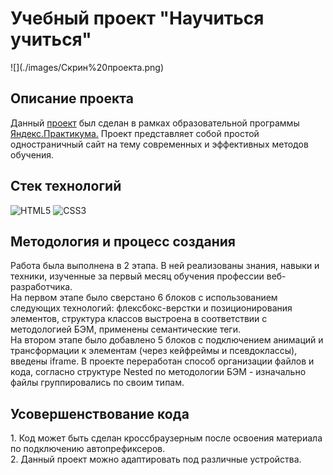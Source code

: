 <h1>Учебный проект "Научиться учиться"</h1>
![](./images/Скрин%20проекта.png)

<h2>Описание проекта</h2>

Данный [проект](https://alexandrger.github.io/how-to-learn/) был сделан в рамках образовательной программы [Яндекс.Практикума.](https://practicum.yandex.ru/) Проект представляет собой простой одностраничный сайт на тему современных и эффективных методов обучения.

<h2>Стек технологий</h2>

![HTML5](https://img.shields.io/badge/html5-%23E34F26.svg?style=for-the-badge&logo=html5&logoColor=white)
![CSS3](https://img.shields.io/badge/css3-%231572B6.svg?style=for-the-badge&logo=css3&logoColor=white)

<h2>Методология и процесс создания</h2>
Работа была выполнена в 2 этапа. В ней реализованы знания, навыки и техники, изученные за первый месяц обучения профессии веб-разработчика.<br>
На первом этапе было сверстано 6 блоков с использованием следующих технологий: флексбокс-верстки и позиционирования элементов, структура классов выстроена в соответствии с методологией БЭМ, применены семантические теги.<br>
На втором этапе было добавлено 5 блоков с подключением анимаций и трансформации к элементам (через кейфреймы и псевдоклассы), введены iframe. В проекте переработан способ организации файлов и кода, согласно структуре Nested по методологии БЭМ - изначально файлы группировались по своим типам.

<h2>Усовершенствование кода</h2>
1. Код может быть сделан кроссбраузерным после освоения материала по подключению автопрефиксеров.<br>
2. Данный проект можно адаптировать под различные устройства.
